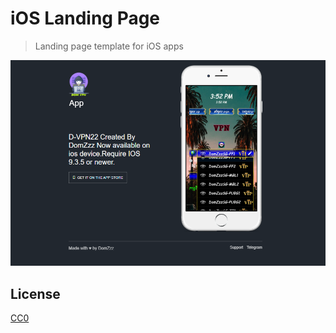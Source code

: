 # iOS Landing Page

> Landing page template for iOS apps

<a href="https://sindresorhus.com/ios-landing-page/">
	<img src="https://github.com/domunlocked/domunlocked.1github.io/blob/main/111111111111111111111111.PNG?raw=true" width="1277">
</a>


## License

[CC0](https://creativecommons.org/publicdomain/zero/1.0/)
